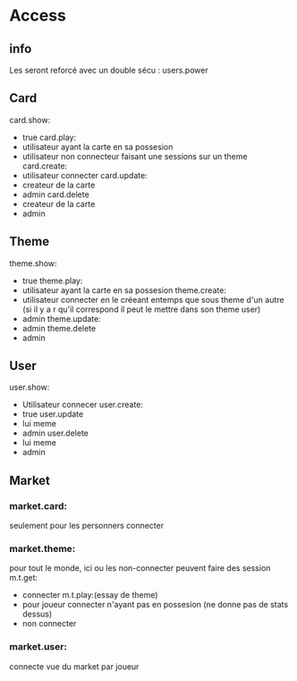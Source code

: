 # Access
## info
Les seront reforcé avec un double sécu : users.power
## Card
card.show:
- true
card.play:
- utilisateur ayant la carte en sa possesion
- utilisateur non connecteur faisant une sessions sur un theme
card.create:
- utilisateur connecter
card.update:
- createur de la carte
- admin
card.delete
- createur de la carte
- admin

## Theme
theme.show:
- true
theme.play:
- utilisateur ayant la carte en sa possesion
theme.create:
- utilisateur connecter en le créeant entemps que sous theme d'un autre (si il y a r qu'il correspond il peut le mettre dans son theme user)
- admin
theme.update:
- admin
theme.delete
- admin

## User
user.show:
- Utilisateur connecer
user.create:
- true
user.update
- lui meme
- admin
user.delete
- lui meme
- admin

## Market
### market.card:
seulement pour les personners connecter

### market.theme:
pour tout le monde, ici ou les non-connecter peuvent faire des session
m.t.get:
- connecter
m.t.play:(essay de theme)
- pour joueur connecter n'ayant pas en possesion (ne donne pas de stats dessus)
- non connecter

### market.user:
connecte
vue du market par joueur
